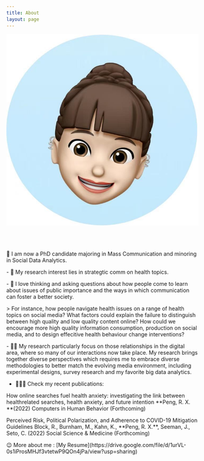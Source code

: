 ```yaml
---
title: About
layout: page
---
```

![AboutmeImage](assets/images/Memoji_rachel.jpg)

<br />
<br />

<p> </p>

 🌱  I am now a PhD candidate majoring in Mass Communication and minoring in Social Data Analytics. 
<p> </p>
- 📝  My research interest lies in strategtic comm on health topics. 
<p> </p>
- 💭  I love thinking and asking questions about how people come to learn about issues of public importance and the ways in which communication can foster a better society.
<p> </p>
> For instance, how people navigate health issues on a range of health topics on social media? What factors could explain the failure to distinguish between high quality and low quality content online? How could we encourage more high quality information consumption, production on social media, and to design effecitive health behaviour change interventions? 
<p> </p>
- 👨‍💻 My research particularly focus on those relationships in the digital area, where so many of our interactions now take place. My research brings together diverse perspectives which requires me to embrace diverse methodologies to better match the evolving media environment, including experimental designs, survey research and my favorite big data analytics.
<p></p>

- 🙋🏻‍♀️ Check my recent publications:
 <p></p>
How online searches fuel health anxiety: investigating the link between healthrelated searches, health anxiety, and future intention
**Peng, R. X. **(2022)
Computers in Human Behavior (Forthcoming)
<p></p>
Perceived Risk, Political Polarization, and Adherence to COVID-19 Mitigation Guidelines
Block, R., Burnham, M., Kahn, K., **Peng, R. X.**, Seeman, J., Seto, C. (2022)
Social Science & Medicine (Forthcoming)
<p></p>
<p></p>
<p></p>
😉  More about me : [My Resume](https://drive.google.com/file/d/1urVL-0s1iProsMHJf3vtetwP9QOn4jPa/view?usp=sharing)
